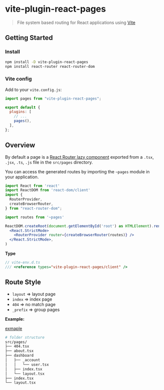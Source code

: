 # vite-plugin-react-pages

> File system based routing for React applications using
> [Vite](https://github.com/vitejs/vite)

## Getting Started

### Install

```bash
npm install -D vite-plugin-react-pages
npm install react-router react-router-dom
```

### Vite config

Add to your `vite.config.js`:

```js
import pages from "vite-plugin-react-pages";

export default {
  plugins: [
    // ...
    pages(),
  ],
};
```

## Overview

By default a page is a
[React Router lazy component](https://reactrouter.com/en/main/route/lazy)
exported from a `.tsx`, `.jsx`, `.ts`, `.js` file in the `src/pages` directory.

You can access the generated routes by importing the `~pages` module in your
application.

```jsx
import React from 'react'
import ReactDOM from 'react-dom/client'
import {
  RouterProvider,
  createBrowserRouter,
} from "react-router-dom";

import routes from '~pages'

ReactDOM.createRoot(document.getElementById('root') as HTMLElement).render(
  <React.StrictMode>
    <RouterProvider router={createBrowserRouter(routes)} />
  </React.StrictMode>,
)
```

**Type**

```ts
// vite-env.d.ts
/// <reference types="vite-plugin-react-pages/client" />
```

## Route Style

- `layout` => layout page
- `index` => index page
- `404` => no match page
- `_prefix` => group pages

**Example:**

[exmaple](/examples/demo/)

```bash
# folder structure
src/pages/
├── 404.tsx
├── about.tsx
├── dashboard
│   ├── _account
│   │   └── user.tsx
│   ├── index.tsx
│   └── layout.tsx
├── index.tsx
└── layout.tsx
```
